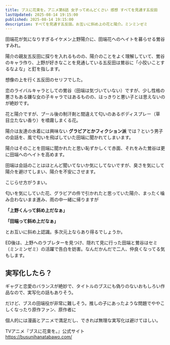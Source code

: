 ```yaml
---
title: ブスに花束を。アニメ第6話 女子ってめんどくさい 感想 すべてを見通す五反田
lastUpdated: 2025-08-14 19:15:00
published: 2025-08-14 19:15:00
description: すべてを見通す五反田。お互いに斜め上の花と陽介。ミンミンゼミ
---
```


田端花が気になりすぎるイケメン上野陽介に、田端花へのヘイトを募らせる鶯谷すみれ。

陽介の親友五反田に探りを入れるものの、陽介のことをよく理解していて、鶯谷のキャラ作り、上野が好きなことを見通している五反田は鶯谷に「小狡いことするなよな」と釘を指します。

想像の上を行く五反田のセリフでした。

恋のライバルキャラとしての鶯谷（田端は気づいていない）ですが、少し性格の悪さもある嫌な女の子キャラではあるものの、はっきりと悪い子とは思えないのが絶妙です。

花と陽介ですが、プール後の制汗剤と間違えて匂いのあるボディスプレー（草 目立たない香り）を噴霧しまくる花。

陽介は友達の水着には興味ない **グラビアとかフィクション派** では？という男子の会話を、風で匂いを飛ばしていた田端に聞かれてしまいます。

陽介はそのことを田端に聞かれたと思い恥ずかしくて赤面、それをみた鶯谷は更に田端へのヘイトを高めます。

田端は会話のことはほとんど聞いてないか気にしてないですが、臭さを気にして陽介を避けてしまい、陽介を不安にさせます。

こじらせ方がうまい。

匂いを気にしていた花、グラビアの件で引かれたと思っていた陽介、まったく噛み合わないまま進み、雨の中一緒に帰りますが

**「上野くんって斜め上だなぁ」**

**「田端って斜め上だなぁ」**

とお互いに斜め上認識。多次元上ならあり得るでしょうか。


ED後は、上野へのラブレターを見つけ、隠れて見に行った田端と鶯谷はセミ（ミンミンゼミ）の活躍で告白を妨害。なんだかんだで二人、仲良くなってる気もします。

## 実写化したら？
ギャグと恋愛のバランスが絶妙で、タイトルのブスにも偽りのないおもしろい作品なので、実写化の話もありそう。

だけど、ブスの田端役が非常に難しそう。推しの子にあったような問題でややこしくなったり原作ファン、原作者に

個人的には漫画とアニメで満足だし、できれば無理な実写化は避けてほしい。



TVアニメ『ブスに花束を。』公式サイト  
https://busunihanatabawo.com/
